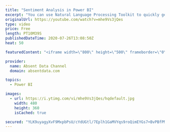```yaml
---
title: "Sentiment Analysis in Power BI"
excerpt: "You can use Natural Language Processing Toolkit to quickly get sentiment scores on text like comments or tweets. You can check out the full written instructions here:"
originalUrl: https://youtube.com/watch?v=mhe9Vs3jQes
type: video
price: Free
length: PT10M39S
publishedDateTime: 2020-07-26T13:08:50Z
heat: 50

featuredContent: "<iframe width=\"800\" height=\"500\" frameborder=\"0\" src=\"https://www.youtube.com/embed/mhe9Vs3jQes\" allow=\"accelerometer; autoplay; encrypted-media; gyroscope; picture-in-picture\" allowfullscreen></iframe>"

provider:
  name: Absent Data Channel
  domain: absentdata.com

topics:
  - Power BI

images:
  - url: https://i.ytimg.com/vi/mhe9Vs3jQes/hqdefault.jpg
    width: 480
    height: 360
    isCached: true

secured: "YLK9uyagyXvF9MxpbPsU/cYdUGtl/7Eplh1GaMVYqs9roQimEYGs7+BvPBfPMG2Uy4fJO3NLHlyS6jJWzoVCrLya211/D6nLHPOXALDOrQ9xh5SbVXCoI8uvmCnA7M+ijYsOCHeWucfYsA4s1FQP89Ix7XQpG/RWcroYm8YGMgFSH++otvbT3GF+1GZ4Ru7clCsUs1li/pr6kfwv9REaWz8LnicDmJXznuHyTLHeGKEkHscsCespQ2BmtDPAXyX7Ii4T2lyokxRwfi23CyQkP5H4p8Yc0uLVOs44QXq2qf8XAk36yk9QGU+rE2EoOYgmIA9GtLMV02qH0O5nN9GiDXI00l8EPqkRDwBv+7poo4oZxKV3TJWrB0PAkBAduPGgU36QplUhUZjq3egnPgH+0sxXa34PdhjolrBpftiG/OU=;hfXIaqSHJQc1mtMo6AEZRg=="
---
```


